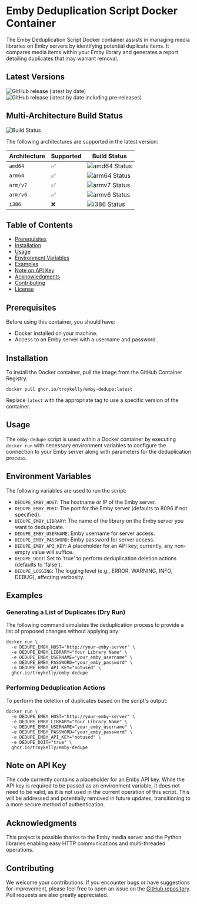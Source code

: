 # Emby Deduplication Script Docker Container

The Emby Deduplication Script Docker container assists in managing media libraries on Emby servers by identifying potential duplicate items. It compares media items within your Emby library and generates a report detailing duplicates that may warrant removal.

## Latest Versions

![GitHub release (latest by date)](https://img.shields.io/github/v/release/troykelly/emby-dedupe)
![GitHub release (latest by date including pre-releases)](https://img.shields.io/github/v/release/troykelly/emby-dedupe?include_prereleases&label=pre-release)

## Multi-Architecture Build Status

![Build Status](https://github.com/troykelly/emby-dedupe/actions/workflows/release.yaml/badge.svg)

The following architectures are supported in the latest version:

| Architecture    | Supported          | Build Status  |
|-----------------|--------------------|---------------|
| `amd64`         | :white_check_mark: | ![amd64 Status](#) |
| `arm64`         | :white_check_mark: | ![arm64 Status](#) |
| `arm/v7`        | :white_check_mark: | ![armv7 Status](#) |
| `arm/v6`        | :white_check_mark: | ![armv6 Status](#) |
| `i386`          | :x:                | ![i386 Status](#)  |

## Table of Contents

- [Prerequisites](#prerequisites)
- [Installation](#installation)
- [Usage](#usage)
- [Environment Variables](#environment-variables)
- [Examples](#examples)
- [Note on API Key](#note-on-api-key)
- [Acknowledgments](#acknowledgments)
- [Contributing](#contributing)
- [License](#license)

## Prerequisites

Before using this container, you should have:

- Docker installed on your machine.
- Access to an Emby server with a username and password.

## Installation

To install the Docker container, pull the image from the GitHub Container Registry:

```shell
docker pull ghcr.io/troykelly/emby-dedupe:latest
```

Replace `latest` with the appropriate tag to use a specific version of the container.

## Usage

The `emby-dedupe` script is used within a Docker container by executing `docker run` with necessary environment variables to configure the connection to your Emby server along with parameters for the deduplication process.

## Environment Variables

The following variables are used to run the script:

- `DEDUPE_EMBY_HOST`: The hostname or IP of the Emby server.
- `DEDUPE_EMBY_PORT`: The port for the Emby server (defaults to 8096 if not specified).
- `DEDUPE_EMBY_LIBRARY`: The name of the library on the Emby server you want to deduplicate.
- `DEDUPE_EMBY_USERNAME`: Emby username for server access.
- `DEDUPE_EMBY_PASSWORD`: Emby password for server access.
- `DEDUPE_EMBY_API_KEY`: A placeholder for an API key; currently, any non-empty value will suffice.
- `DEDUPE_DOIT`: Set to 'true' to perform deduplication deletion actions (defaults to 'false').
- `DEDUPE_LOGGING`: The logging level (e.g., ERROR, WARNING, INFO, DEBUG), affecting verbosity.

## Examples

### Generating a List of Duplicates (Dry Run)

The following command simulates the deduplication process to provide a list of proposed changes without applying any:

```shell
docker run \
  -e DEDUPE_EMBY_HOST="http://your-emby-server" \
  -e DEDUPE_EMBY_LIBRARY="Your Library Name" \
  -e DEDUPE_EMBY_USERNAME="your_emby_username" \
  -e DEDUPE_EMBY_PASSWORD="your_emby_password" \
  -e DEDUPE_EMBY_API_KEY="notused" \
  ghcr.io/troykelly/emby-dedupe
```

### Performing Deduplication Actions

To perform the deletion of duplicates based on the script's output:

```shell
docker run \
  -e DEDUPE_EMBY_HOST="http://your-emby-server" \
  -e DEDUPE_EMBY_LIBRARY="Your Library Name" \
  -e DEDUPE_EMBY_USERNAME="your_emby_username" \
  -e DEDUPE_EMBY_PASSWORD="your_emby_password" \
  -e DEDUPE_EMBY_API_KEY="notused" \
  -e DEDUPE_DOIT="true" \
  ghcr.io/troykelly/emby-dedupe
```

## Note on API Key

The code currently contains a placeholder for an Emby API key. While the API key is required to be passed as an environment variable, it does not need to be valid, as it is not used in the current operation of this script. This will be addressed and potentially removed in future updates, transitioning to a more secure method of authentication.

## Acknowledgments

This project is possible thanks to the Emby media server and the Python libraries enabling easy HTTP communications and multi-threaded operations.

## Contributing

We welcome your contributions. If you encounter bugs or have suggestions for improvement, please feel free to open an issue on the [GitHub repository](https://github.com/troykelly/emby-dedupe). Pull requests are also greatly appreciated.
